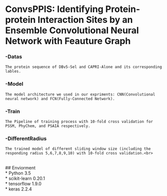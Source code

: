 ConvsPPIS: Identifying Protein-protein Interaction Sites by an Ensemble Convolutional Neural Network with Feauture Graph
=======
### -Datas
	The protein sequence of DBv5-Sel and CAPRI-Alone and its corresponding lables. 
### -Model
	The model architecture we used in our expriments: CNN(Convolutional neural network) and FCN(Fully-Connected Network).
### -Train
	The Pipeline of training process with 10-fold cross validation for PSSM, PhyChem, and PSAIA respectively.  
### -DifferentRadius
	The trained model of different sliding window size (including the responding radius 5,6,7,8,9,10) with 10-fold cross validation.<br>
<br>
## Enviorment<br>
 * Python 3.5 <br>
 * scikit-learn 0.20.1 <br>
 * tensorflow 1.9.0<br>
 * keras 2.2.4<br>
